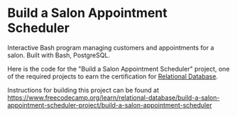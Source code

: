 # Build a Salon Appointment Scheduler

Interactive Bash program managing customers and appointments for a salon. Built with Bash, PostgreSQL.

Here is the code for the "Build a Salon Appointment Scheduler" project, one of the required projects to earn the certification for [Relational Database](https://www.freecodecamp.org/learn/relational-database).

Instructions for building this project can be found at https://www.freecodecamp.org/learn/relational-database/build-a-salon-appointment-scheduler-project/build-a-salon-appointment-scheduler
